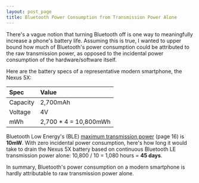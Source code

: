 ```yaml
---
layout: post_page
title: Bluetooth Power Consumption from Transmission Power Alone
---
```


There's a vague notion that turning Bluetooth off is one way to meaningfully
increase a phone's battery life.  Assuming this is true, I wanted to upper
bound how much of Bluetooth's power consumption could be attributed to the raw
transmission power, as opposed to the incidental power consumption of the
hardware/software itself.

Here are the battery specs of a representative modern smartphone, the Nexus 5X:

| Spec     | Value                 |
| :------- | :-------------------- |
| Capacity | 2,700mAh              |
| Voltage  | 4V                    |
| mWh      | 2,700 * 4 = 10,800mWh |

Bluetooth Low Energy's (BLE)
[maximum transmission power](https://www.bluetooth.org/docman/handlers/downloaddoc.ashx?doc_id=237781)
(page 16) is **10mW**.  With zero incidental power consumption, here's how long
it would take to drain the Nexus 5X battery based on continuous Bluetooth LE
transmission power alone: 10,800 / 10 = 1,080 hours = **45 days**.

In summary, Bluetooth's power consumption on a modern smartphone is hardly
attributable to raw transmission power alone.

